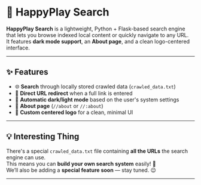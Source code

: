 # 🔎 HappyPlay Search

**HappyPlay Search** is a lightweight, Python + Flask-based search engine that lets you browse indexed local content or quickly navigate to any URL.  
It features **dark mode support**, an **About page**, and a clean logo-centered interface.


---

## ✨ Features

- 🌐 **Search** through locally stored crawled data (`crawled_data.txt`)
- 🔗 **Direct URL redirect** when a full link is entered
- 🌙 **Automatic dark/light mode** based on the user's system settings
- 📄 **About page** (`//about` or `//:about`)
- 🎨 **Custom centered logo** for a clean, minimal UI

---

## 💡 Interesting Thing

There's a special `crawled_data.txt` file containing **all the URLs** the search engine can use.  
This means you can **build your own search system** easily! 🚀  
We’ll also be adding a **special feature soon** — stay tuned. 😉

---

